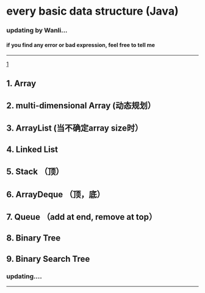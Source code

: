 # every basic data structure (Java) #
### updating by Wanli...
#### if you find any error or bad expression, feel free to tell me ####
---------

[1](https://github.com/IDGAQ/Java_Data_Structure-Wanli-/blob/main/Array.md)
## 1. Array
## 2. multi-dimensional Array (动态规划）
## 3. ArrayList (当不确定array size时）
## 4. Linked List
## 5. Stack （顶）
## 6. ArrayDeque （顶，底）
## 7. Queue （add at end, remove at top）
## 8. Binary Tree 
## 9. Binary Search Tree
### updating....
---
